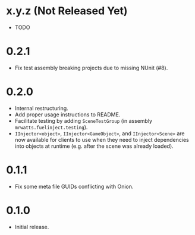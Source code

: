 # x.y.z (Not Released Yet)

-   TODO

# 0.2.1

-   Fix test assembly breaking projects due to missing NUnit (#8).

# 0.2.0

-   Internal restructuring.
-   Add proper usage instructions to README.
-   Facilitate testing by adding `SceneTestGroup` (in assembly `mrwatts.fuelinject.testing`).
-   `IInjector<object>`, `IInjector<GameObject>`, and `IInjector<Scene>` are now available for clients to use when they need to inject dependencies into objects at runtime (e.g. after the scene was already loaded).

# 0.1.1

-   Fix some meta file GUIDs conflicting with Onion.

# 0.1.0

-   Initial release.
